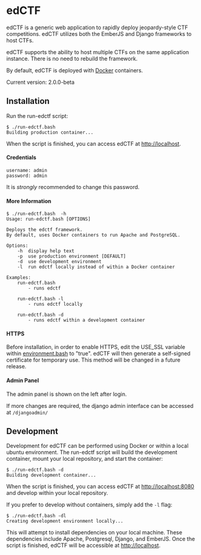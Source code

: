 # edCTF
edCTF is a generic web application to rapidly deploy jeopardy-style CTF competitions.  edCTF utilizes both the EmberJS and Django frameworks to host CTFs. 

edCTF supports the ability to host multiple CTFs on the same application instance. There is no need to rebuild the framework.

By default, edCTF is deployed with [Docker](https://github.com/docker/docker) containers.

Current version: 2.0.0-beta

## Installation
Run the run-edctf script:
```
$ ./run-edctf.bash 
Building production container...
```
When the script is finished, you can access edCTF at <http://localhost>.

#### Credentials
```
username: admin
password: admin
```
It is *strongly* recommended to change this password.

#### More Information
```
$ ./run-edctf.bash  -h
Usage: run-edctf.bash [OPTIONS]

Deploys the edctf framework.
By default, uses Docker containers to run Apache and PostgreSQL.

Options:
    -h  display help text
    -p  use production environment [DEFAULT]
    -d  use development environment
    -l  run edctf locally instead of within a Docker container

Examples:
    run-edctf.bash
        - runs edctf

    run-edctf.bash -l
        - runs edctf locally

    run-edctf.bash -d
        - runs edctf within a development container
```

#### HTTPS
Before installation, in order to enable HTTPS, edit the USE_SSL variable within [environment.bash](scripts/environment.bash#L39) to "true".  edCTF will then generate a self-signed certificate for temporary use.  This method will be changed in a future release.

#### Admin Panel
The admin panel is shown on the left after login.

If more changes are required, the django admin interface can be accessed at ```/djangoadmin/```

## Development
Development for edCTF can be performed using Docker or within a local ubuntu environment.
The run-edctf script will build the development container, mount your local repository, and start the container:
```
$ ./run-edctf.bash -d
Building development container...
```
When the script is finished, you can access edCTF at <http://localhost:8080> and develop within your local repository.

If you prefer to develop without containers, simply add the ```-l``` flag:
```
$ ./run-edctf.bash -dl
Creating development environment locally...
```
This will attempt to install dependencies on your local machine. These dependencies include Apache, Postgresql, Django, and EmberJS.  Once the script is finished, edCTF will be accessible at <http://localhost>.
